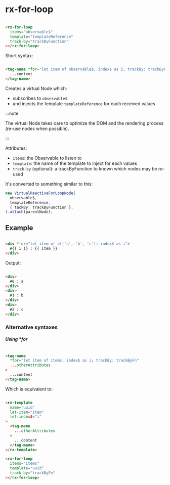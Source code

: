 # rx-for-loop

```html

<rx-for-loop
  items="observable$"
  template="templateReference"
  track-by="trackByFunction"
></rx-for-loop>
```

Short syntax:

```html

<tag-name *for="let item of observable$; index$ as i; trackBy: trackByFn">
  ...content
</tag-name>
```

Creates a virtual Node which:

- subscribes to `observable$`
- and injects the template `templateReference` for each received values

:::note

The virtual Node takes care to optimize the DOM and the rendering process (re-use nodes when possible).

:::

Attributes:

- `items`: the Observable to listen to
- `template`: the name of the template to inject for each values
- `track-by` (optional): a trackByFunction to known which nodes may be re-used

It's converted to something similar to this:

```ts
new VirtualReactiveForLoopNode(
  observable$,
  templateReference,
  { tackBy: trackByFunction },
).attach(parentNode);
```

## Example

```html

<div *for="let item of of('a', 'b', 'c'); index$ as i">
  #{{ i }} : {{ item }}
</div>
```

Output:

```html

<div>
  #0 : a
</div>
<div>
  #1 : b
</div>
<div>
  #2 : c
</div>
```

### Alternative syntaxes

##### Using *for

```html

<tag-name
  *for="let item of items; index$ as i; trackBy: trackByFn"
  ...otherAttributes
>
  ...content
</tag-name>
```

Which is equivalent to:

```html

<rx-template
  name="uuid"
  let-item="item"
  let-index$="i"
>
  <tag-mame
    ...otherAttributes
  >
    ...content
  </tag-mame>
</rx-template>

<rx-for-loop
  items="items"
  template="uuid"
  track-by="trackByFn"
></rx-for-loop>
```


